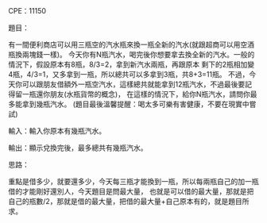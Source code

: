CPE：11150

題目：

有一間便利商店可以用三瓶空的汽水瓶來換一瓶全新的汽水(就跟超商可以用空酒瓶換兩塊錢一樣)。
今天你有N瓶汽水，喝完後你想要拿去換全新的汽水。一般的情況下，假設原本有8瓶，8/3=2，拿到新汽水兩瓶，再跟原本
剩下的2瓶相加變4瓶，4/3=1，又多拿到一瓶，所以總共可以多拿到3瓶，共8+3=11瓶。
不過，今天你可以跟朋友借額外一瓶空汽水，這樣總共就能拿到12瓶汽水，不過最後要記得留一瓶還你朋友(水瓶貨幣的概念)，
在這樣的情況下，給你N瓶汽水，請問你最多能拿到幾瓶汽水。
(題目最後溫馨提醒：喝太多可樂有害健康，不要在現實中嘗試)

輸入：輸入你原本有幾瓶汽水。

輸出：顯示兌換完後，最多總共有幾瓶汽水。

思路：

重點是借多少，就要還多少，今天每三瓶才能換到一瓶，所以每兩瓶自己的加一瓶借的才能剛好還別人，今天題目是問最大量，
也就是可以借的最大量，那就是把自己的瓶數/2，那就是借的最大量，把借的最大量+自己原本有的，就是題目所求。